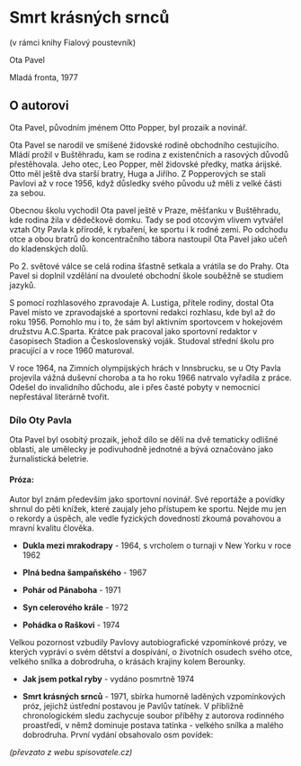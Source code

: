 # Smrt krásných srnců

(v rámci knihy Fialový poustevník)

Ota Pavel

Mladá fronta, 1977

## O autorovi

Ota Pavel, původním jménem Otto Popper, byl prozaik a novinář.

Ota Pavel se narodil ve smíšené židovské rodině obchodního cestujícího. Mládí prožil v Buštěhradu, kam se rodina z existenčních a rasových důvodů přestěhovala. Jeho otec, Leo Popper, měl židovské předky, matka árijské. Otto měl ještě dva starší bratry, Huga a Jiřího. Z Popperových se stali Pavlovi až v roce 1956, když důsledky svého původu už měli z velké části za sebou.

Obecnou školu vychodil Ota pavel ještě v Praze, měšťanku v Buštěhradu, kde rodina žila v dědečkově domku. Tady se pod otcovým vlivem vytvářel vztah Oty Pavla k přírodě, k rybaření, ke sportu i k rodné zemi. Po odchodu otce a obou bratrů do koncentračního tábora nastoupil Ota Pavel jako učeň do kladenských dolů.

Po 2. světové válce se celá rodina šťastně setkala a vrátila se do Prahy. Ota Pavel si doplnil vzdělání na dvouleté obchodní škole souběžně se studiem jazyků.

S pomocí rozhlasového zpravodaje A. Lustiga, přítele rodiny, dostal Ota Pavel místo ve zpravodajské a sportovní redakci rozhlasu, kde byl až do roku 1956. Pomohlo mu i to, že sám byl aktivním sportovcem v hokejovém družstvu A.C.Sparta. Krátce pak pracoval jako sportovní redaktor v časopisech Stadion a Československý voják. Studoval střední školu pro pracující a v roce 1960 maturoval.

V roce 1964, na Zimních olympijských hrách v Innsbrucku, se u Oty Pavla projevila vážná duševní choroba a ta ho roku 1966 natrvalo vyřadila z práce. Odešel do invalidního důchodu, ale i přes časté pobyty v nemocnici nepřestával literárně tvořit.

### Dílo Oty Pavla

Ota Pavel byl osobitý prozaik, jehož dílo se dělí na dvě tematicky odlišné oblasti, ale umělecky je podivuhodně jednotné a bývá označováno jako žurnalistická beletrie.

#### Próza:

Autor byl znám především jako sportovní novinář. Své reportáže a povídky shrnul do pěti knížek, které zaujaly jeho přístupem ke sportu. Nejde mu jen o rekordy a úspěch, ale vedle fyzických dovedností zkoumá povahovou a mravní kvalitu člověka.

- **Dukla mezi mrakodrapy** - 1964, s vrcholem o turnaji v New Yorku v roce 1962

- **Plná bedna šampaňského** - 1967

- **Pohár od Pánaboha** - 1971

- **Syn celerového krále** - 1972

- **Pohádka o Raškovi** - 1974

Velkou pozornost vzbudily Pavlovy autobiografické vzpomínkové prózy, ve kterých vypráví o svém dětství a dospívání, o životních osudech svého otce, velkého snílka a dobrodruha, o krásách krajiny kolem Berounky.

- **Jak jsem potkal ryby** - vydáno posmrtně 1974

- **Smrt krásných srnců** - 1971, sbírka humorně laděných vzpomínkových próz, jejichž ústřední postavou je Pavlův tatínek. V přibližně chronologickém sledu zachycuje soubor příběhy z autorova rodinného proastředí, v němž dominuje postava tatínka - velkého snílka a malého dobrodruha. První vydání obsahovalo osm povídek:

*(převzato z webu spisovatele.cz)*
